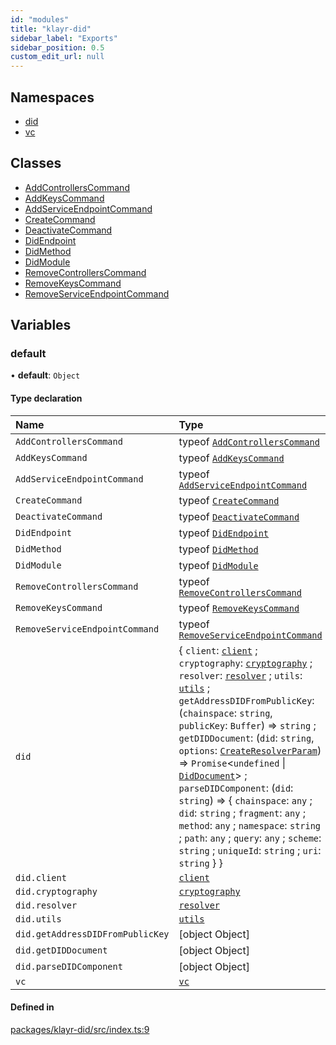 ```yaml
---
id: "modules"
title: "klayr-did"
sidebar_label: "Exports"
sidebar_position: 0.5
custom_edit_url: null
---
```


## Namespaces

- [did](namespaces/did.md)
- [vc](namespaces/vc.md)

## Classes

- [AddControllersCommand](classes/AddControllersCommand.md)
- [AddKeysCommand](classes/AddKeysCommand.md)
- [AddServiceEndpointCommand](classes/AddServiceEndpointCommand.md)
- [CreateCommand](classes/CreateCommand.md)
- [DeactivateCommand](classes/DeactivateCommand.md)
- [DidEndpoint](classes/DidEndpoint.md)
- [DidMethod](classes/DidMethod.md)
- [DidModule](classes/DidModule.md)
- [RemoveControllersCommand](classes/RemoveControllersCommand.md)
- [RemoveKeysCommand](classes/RemoveKeysCommand.md)
- [RemoveServiceEndpointCommand](classes/RemoveServiceEndpointCommand.md)

## Variables

### default

• **default**: `Object`

#### Type declaration

| Name | Type |
| :------ | :------ |
| `AddControllersCommand` | typeof [`AddControllersCommand`](classes/AddControllersCommand.md) |
| `AddKeysCommand` | typeof [`AddKeysCommand`](classes/AddKeysCommand.md) |
| `AddServiceEndpointCommand` | typeof [`AddServiceEndpointCommand`](classes/AddServiceEndpointCommand.md) |
| `CreateCommand` | typeof [`CreateCommand`](classes/CreateCommand.md) |
| `DeactivateCommand` | typeof [`DeactivateCommand`](classes/DeactivateCommand.md) |
| `DidEndpoint` | typeof [`DidEndpoint`](classes/DidEndpoint.md) |
| `DidMethod` | typeof [`DidMethod`](classes/DidMethod.md) |
| `DidModule` | typeof [`DidModule`](classes/DidModule.md) |
| `RemoveControllersCommand` | typeof [`RemoveControllersCommand`](classes/RemoveControllersCommand.md) |
| `RemoveKeysCommand` | typeof [`RemoveKeysCommand`](classes/RemoveKeysCommand.md) |
| `RemoveServiceEndpointCommand` | typeof [`RemoveServiceEndpointCommand`](classes/RemoveServiceEndpointCommand.md) |
| `did` | { `client`: [`client`](namespaces/did.client.md) ; `cryptography`: [`cryptography`](namespaces/did.cryptography.md) ; `resolver`: [`resolver`](namespaces/did.resolver.md) ; `utils`: [`utils`](namespaces/did.utils.md) ; `getAddressDIDFromPublicKey`: (`chainspace`: `string`, `publicKey`: `Buffer`) => `string` ; `getDIDDocument`: (`did`: `string`, `options`: [`CreateResolverParam`](namespaces/did.md#createresolverparam)) => `Promise`<`undefined` \| [`DidDocument`](interfaces/did.DidDocument.md)\> ; `parseDIDComponent`: (`did`: `string`) => { `chainspace`: `any` ; `did`: `string` ; `fragment`: `any` ; `method`: `any` ; `namespace`: `string` ; `path`: `any` ; `query`: `any` ; `scheme`: `string` ; `uniqueId`: `string` ; `uri`: `string`  }  } |
| `did.client` | [`client`](namespaces/did.client.md) |
| `did.cryptography` | [`cryptography`](namespaces/did.cryptography.md) |
| `did.resolver` | [`resolver`](namespaces/did.resolver.md) |
| `did.utils` | [`utils`](namespaces/did.utils.md) |
| `did.getAddressDIDFromPublicKey` | [object Object] |
| `did.getDIDDocument` | [object Object] |
| `did.parseDIDComponent` | [object Object] |
| `vc` | [`vc`](namespaces/vc.md) |

#### Defined in

[packages/klayr-did/src/index.ts:9](https://github.com/aldhosutra/klayr-did/blob/515766d/packages/klayr-did/src/index.ts#L9)
